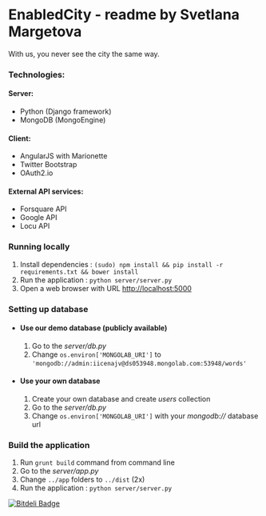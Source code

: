 # EnabledCity - readme by Svetlana Margetova #

With us, you never see the city the same way.


### Technologies: ####

#### Server: ####
* Python (Django framework)
* MongoDB (MongoEngine)

#### Client: ####
* AngularJS with Marionette
* Twitter Bootstrap
* OAuth2.io

#### External API services: ####
* Forsquare API
* Google API
* Locu API

### Running locally ###

1. Install dependencies : `(sudo) npm install && pip install -r requirements.txt && bower install`
2. Run the application : `python server/server.py`
3. Open a web browser with URL [http://localhost:5000](http://localhost:5000)


### Setting up database ###
* #### Use our demo database (publicly available) ####
    
    1. Go to the *server/db.py*
    2. Change `os.environ['MONGOLAB_URI']` to `'mongodb://admin:iicenajv@ds053948.mongolab.com:53948/words'`

* #### Use your own database ####

    1. Create your own database and create *users* collection
    2. Go to the *server/db.py*
    3. Change `os.environ['MONGOLAB_URI']` with your *mongodb://* database url


### Build the application ###

1. Run `grunt build` command from command line
2. Go to the *server/app.py*
3. Change `../app` folders to `../dist` (2x)
4. Run the application : `python server/server.py`


[![Bitdeli Badge](https://d2weczhvl823v0.cloudfront.net/samuelmatis/langmaster.io/trend.png)](https://bitdeli.com/free "Bitdeli Badge")
